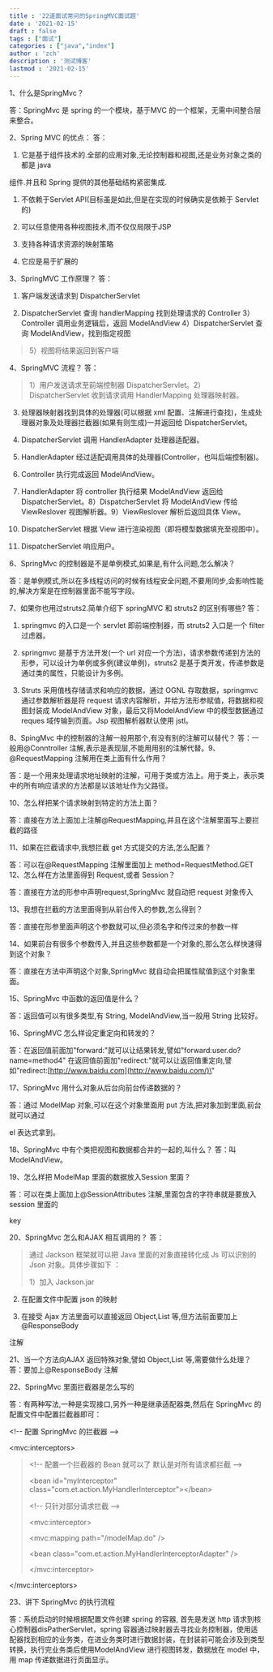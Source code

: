```yaml
---
title : '22道面试常问的SpringMVC面试题'
date : '2021-02-15'
draft : false
tags : ["面试"]
categories : ["java","index"]
author : 'zch'
description : '测试博客'
lastmod : '2021-02-15'
---
```


1、什么是SpringMvc？

答：SpringMvc 是 spring 的一个模块，基于MVC 的一个框架，无需中间整合层来整合。

2、Spring MVC 的优点： 答：

1.  它是基于组件技术的.全部的应用对象,无论控制器和视图,还是业务对象之类的都是 java

组件.并且和 Spring 提供的其他基础结构紧密集成.

1.  不依赖于Servlet API(目标虽是如此,但是在实现的时候确实是依赖于 Servlet 的)

2.  可以任意使用各种视图技术,而不仅仅局限于JSP

3.  支持各种请求资源的映射策略

4.  它应是易于扩展的

3、SpringMVC 工作原理？ 答：

1.  客户端发送请求到 DispatcherServlet

2.  DispatcherServlet 查询 handlerMapping 找到处理请求的 Controller 3）Controller 调用业务逻辑后，返回 ModelAndView 4）DispatcherServlet 查询 ModelAndView，找到指定视图

> 5）视图将结果返回到客户端

4、SpringMVC 流程？ 答：

> 1）用户发送请求至前端控制器 DispatcherServlet。2）DispatcherServlet 收到请求调用 HandlerMapping 处理器映射器。

3.  处理器映射器找到具体的处理器(可以根据 xml 配置、注解进行查找)，生成处理器对象及处理器拦截器(如果有则生成)一并返回给 DispatcherServlet。

4.  DispatcherServlet 调用 HandlerAdapter 处理器适配器。

5.  HandlerAdapter 经过适配调用具体的处理器(Controller，也叫后端控制器)。

6.  Controller 执行完成返回 ModelAndView。

7.  HandlerAdapter 将 controller 执行结果 ModelAndView 返回给 DispatcherServlet。8）DispatcherServlet 将 ModelAndView 传给 ViewReslover 视图解析器。9）ViewReslover 解析后返回具体 View。

<!-- -->

10. DispatcherServlet 根据 View 进行渲染视图（即将模型数据填充至视图中）。

11. DispatcherServlet 响应用户。

6、SpringMvc 的控制器是不是单例模式,如果是,有什么问题,怎么解决？

答：是单例模式,所以在多线程访问的时候有线程安全问题,不要用同步,会影响性能的,解决方案是在控制器里面不能写字段。

7、如果你也用过struts2.简单介绍下 springMVC 和 struts2 的区别有哪些? 答：

1.  springmvc 的入口是一个 servlet 即前端控制器，而 struts2 入口是一个 filter 过虑器。

2.  springmvc 是基于方法开发(一个 url 对应一个方法)，请求参数传递到方法的形参，可以设计为单例或多例(建议单例)，struts2 是基于类开发，传递参数是通过类的属性，只能设计为多例。

3.  Struts 采用值栈存储请求和响应的数据，通过 OGNL 存取数据，springmvc 通过参数解析器是将 request 请求内容解析，并给方法形参赋值，将数据和视图封装成 ModelAndView 对象，最后又将ModelAndView 中的模型数据通过reques 域传输到页面。Jsp 视图解析器默认使用 jstl。

8、SpingMvc 中的控制器的注解一般用那个,有没有别的注解可以替代？ 答：一般用@Conntroller 注解,表示是表现层,不能用用别的注解代替。9、 @RequestMapping 注解用在类上面有什么作用？

答：是一个用来处理请求地址映射的注解，可用于类或方法上。用于类上，表示类中的所有响应请求的方法都是以该地址作为父路径。

10、怎么样把某个请求映射到特定的方法上面？

答：直接在方法上面加上注解@RequestMapping,并且在这个注解里面写上要拦截的路径

11、如果在拦截请求中,我想拦截 get 方式提交的方法,怎么配置？

答：可以在@RequestMapping 注解里面加上 method=RequestMethod.GET 12、怎么样在方法里面得到 Request,或者 Session？

答：直接在方法的形参中声明request,SpringMvc 就自动把 request 对象传入

13、我想在拦截的方法里面得到从前台传入的参数,怎么得到？

答：直接在形参里面声明这个参数就可以,但必须名字和传过来的参数一样

14、如果前台有很多个参数传入,并且这些参数都是一个对象的,那么怎么样快速得到这个对象？

答：直接在方法中声明这个对象,SpringMvc 就自动会把属性赋值到这个对象里面。

15、SpringMvc 中函数的返回值是什么？

答：返回值可以有很多类型,有 String, ModelAndView,当一般用 String 比较好。

16、SpringMVC 怎么样设定重定向和转发的？

答：在返回值前面加\"forward:\"就可以让结果转发,譬如\"forward:user.do?name=method4\" 在返回值前面加\"redirect:\"就可以让返回值重定向,譬如\"redirect:[http://www.baidu.com](http://www.baidu.com/)\"

17、SpringMvc 用什么对象从后台向前台传递数据的？

答：通过 ModelMap 对象,可以在这个对象里面用 put 方法,把对象加到里面,前台就可以通过

el 表达式拿到。

18、SpringMvc 中有个类把视图和数据都合并的一起的,叫什么？ 答：叫 ModelAndView。

19、怎么样把 ModelMap 里面的数据放入Session 里面？

答：可以在类上面加上@SessionAttributes 注解,里面包含的字符串就是要放入 session 里面的

key

20、SpringMvc 怎么和AJAX 相互调用的？ 答：

> 通过 Jackson 框架就可以把 Java 里面的对象直接转化成 Js 可以识别的 Json 对象。具体步骤如下 ：
>
> 1）加入 Jackson.jar

2.  在配置文件中配置 json 的映射

3.  在接受 Ajax 方法里面可以直接返回 Object,List 等,但方法前面要加上@ResponseBody

注解

21、当一个方法向AJAX 返回特殊对象,譬如 Object,List 等,需要做什么处理？ 答：要加上@ResponseBody 注解

22、SpringMvc 里面拦截器是怎么写的

答：有两种写法,一种是实现接口,另外一种是继承适配器类,然后在 SpringMvc 的配置文件中配置拦截器即可：

\<!\-- 配置 SpringMvc 的拦截器 \--\>

\<mvc:interceptors\>

> \<!\-- 配置一个拦截器的 Bean 就可以了 默认是对所有请求都拦截 \--\>
>
> \<bean id=\"myInterceptor\" class=\"com.et.action.MyHandlerInterceptor\"\>\</bean\>
>
> \<!\-- 只针对部分请求拦截 \--\>
>
> \<mvc:interceptor\>
>
> \<mvc:mapping path=\"/modelMap.do\" /\>
>
> \<bean class=\"com.et.action.MyHandlerInterceptorAdapter\" /\>
>
> \</mvc:interceptor\>

\</mvc:interceptors\>

23、讲下 SpringMvc 的执行流程

答：系统启动的时候根据配置文件创建 spring 的容器, 首先是发送 http 请求到核心控制器disPatherServlet，spring 容器通过映射器去寻找业务控制器，使用适配器找到相应的业务类，在进业务类时进行数据封装，在封装前可能会涉及到类型转换，执行完业务类后使用ModelAndView 进行视图转发，数据放在 model 中，用 map 传递数据进行页面显示。
